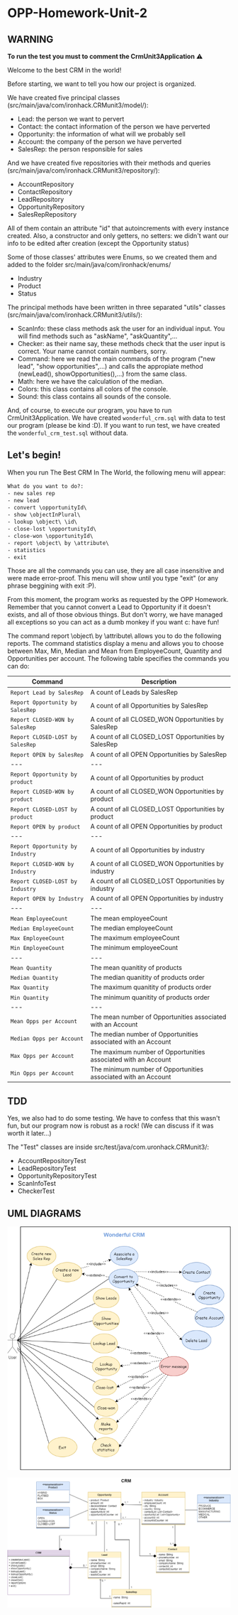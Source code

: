 # OPP-Homework-Unit-2

## WARNING 

**To run the test you must to comment the CrmUnit3Application** :warning:

Welcome to the best CRM in the world!

Before starting, we want to tell you how our project is organized.

We have created five principal classes (src/main/java/com/ironhack.CRMunit3/model/): 
* Lead: the person we want to pervert
* Contact: the contact information of the person we have perverted
* Opportunity: the information of what will we probably sell
* Account: the company of the person we have perverted
* SalesRep: the person responsible for sales

And we have created five repositories with their methods and queries (src/main/java/com/ironhack.CRMunit3/repository/):
* AccountRepository
* ContactRepository
* LeadRepository
* OpportunityRepository
* SalesRepRepository

All of them contain an attribute "id" that autoincrements with every instance created. Also, a constructor and only getters, no setters: we didn't want our info to be edited after creation (except the Opportunity status)

Some of those classes' attributes were Enums, so we created them and added to the folder src/main/java/com/ironhack/enums/
* Industry
* Product
* Status

The principal methods have been written in three separated "utils" classes (src/main/java/com/ironhack.CRMunit3/utils/):
* ScanInfo: these class methods ask the user for an individual input. You will find methods such as "askName", "askQuantity",...
* Checker: as their name say, these methods check that the user input is correct. Your name cannot contain numbers, sorry.
* Command: here we read the main commands of the program ("new lead", "show opportunities",...) and calls the appropiate method (newLead(), showOpportunities(),...) from the same class.
* Math: here we have the calculation of the median.
* Colors: this class contains all colors of the console. 
* Sound: this class contains all sounds of the console.

And, of course, to execute our program, you have to run CrmUnit3Application. We have created `wonderful_crm.sql` with data to test our program (please be kind :D). If you want to run test, we have created the `wonderful_crm_test.sql` without data.

## Let's begin!

When you run The Best CRM In The World, the following menu will appear:

    What do you want to do?:
    - new sales rep
    - new lead
    - convert \opportunityId\
    - show \objectInPlural\
    - lookup \object\ \id\
    - close-lost \opportunityId\
    - close-won \opportunityId\
    - report \object\ by \attribute\
    - statistics
    - exit


Those are all the commands you can use, they are all case insensitive and were made error-proof. This menu will show until you type "exit" (or any phrase beggining with exit :P).

From this moment, the program works as requested by the OPP Homework. Remember that you cannot convert a Lead to Opportunity if it doesn't exists, and all of those obvious things. But don't worry, we have managed all exceptions so you can act as a dumb monkey if you want c: have fun!

The command report \object\ by \attribute\ allows you to do the following reports. The command statistics display a menu and allows you to choose between Max, Min, Median and Mean from EmployeeCount, Quantity and Opportunities per account.
The following table specifies the commands you can do:

| Command | Description |
| --- | --- |
| `Report Lead by SalesRep` | A count of Leads by SalesRep |
| `Report Opportunity by SalesRep` | A count of all Opportunities by SalesRep |
| `Report CLOSED-WON by SalesRep` | A count of all CLOSED_WON Opportunities by SalesRep |
| `Report CLOSED-LOST by SalesRep` | A count of all CLOSED_LOST Opportunities by SalesRep |
| `Report OPEN by SalesRep` | A count of all OPEN Opportunities by SalesRep |
| --- | --- |
| `Report Opportunity by product` | A count of all Opportunities by product  |
| `Report CLOSED-WON by product` | A count of all CLOSED_WON Opportunities by product  |
| `Report CLOSED-LOST by product` | A count of all CLOSED_LOST Opportunities by product |
| `Report OPEN by product` | A count of all OPEN Opportunities by product |
| --- | --- |
| `Report Opportunity by Industry` |A count of all Opportunities by industry  |
| `Report CLOSED-WON by Industry` | A count of all CLOSED_WON Opportunities by industry |
| `Report CLOSED-LOST by Industry` | A count of all CLOSED_LOST Opportunities by industry  |
| `Report OPEN by Industry` | A count of all OPEN Opportunities by industry |
| --- | --- |
| `Mean EmployeeCount` | The mean employeeCount  |
| `Median EmployeeCount` |The median employeeCount  |
| `Max EmployeeCount` | The maximum employeeCount |
| `Min EmployeeCount` |The minimum employeeCount   |
| --- | --- |
| `Mean Quantity` | The mean quanitity of products |
| `Median Quantity` | The median quanitity of products order  |
| `Max Quantity` | The maximum quanitity of products order |
| `Min Quantity` | The minimum quanitity of products order  |
| --- | --- |
| `Mean Opps per Account` | The mean number of Opportunities associated with an Account  |
| `Median Opps per Account` | The median number of Opportunities associated with an Account  |
| `Max Opps per Account` | The maximum number of Opportunities associated with an Account |
| `Min Opps per Account` | The minimum number of Opportunities associated with an Account  |


## TDD

Yes, we also had to do some testing. We have to confess that this wasn't fun, but our program now is robust as a rock! (We can discuss if it was worth it later...)

The "Test" classes are inside src/test/java/com.uronhack.CRMunit3/:
* AccountRepositoryTest
* LeadRepositoryTest
* OpportunityRepositoryTest
* ScanInfoTest
* CheckerTest


## UML DIAGRAMS

![diagramCase](./CRM_case_diagram.png)

![diagramClase](./CRM_class_diagram.png)
